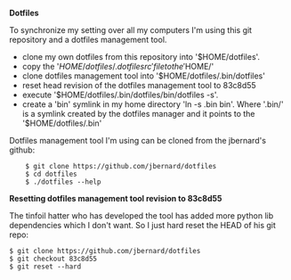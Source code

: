 **Dotfiles**

To synchronize my setting over all my computers I'm using this git repository and a dotfiles management tool.

- clone my own dotfiles from this repository into '$HOME/dotfiles'.
- copy the '$HOME/dotfiles/.dotfilesrc' file to the '$HOME/'
- clone dotfiles management tool into '$HOME/dotfiles/.bin/dotfiles'
- reset head revision of the dotfiles management tool to 83c8d55
- execute '$HOME/dotfiles/.bin/dotfiles/bin/dotfiles -s'.
- create a 'bin' symlink in my home directory 'ln -s .bin bin'. Where '.bin/' is a symlink created by the dotfiles manager and it points to the '$HOME/dotfiles/.bin'

Dotfiles management tool I'm using can be cloned from the jbernard's github:
```
    $ git clone https://github.com/jbernard/dotfiles
    $ cd dotfiles
    $ ./dotfiles --help
```

**Resetting dotfiles management tool revision to 83c8d55**

The tinfoil hatter who has developed the tool has added more python lib dependencies which I don't want. So I just hard reset the HEAD of his git repo:

```
$ git clone https://github.com/jbernard/dotfiles
$ git checkout 83c8d55
$ git reset --hard
```

